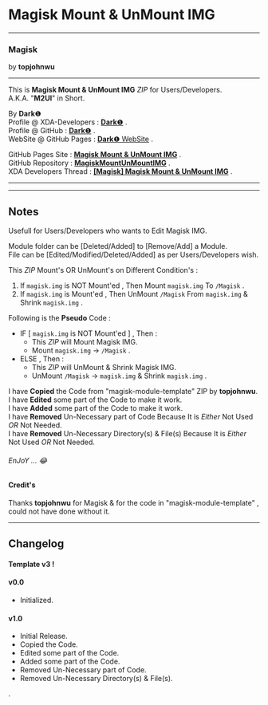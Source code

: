 # Magisk Mount & UnMount IMG #  

----------

### Magisk ###  
by **topjohnwu**  

----------

This is **Magisk Mount & UnMount IMG** *ZIP* for Users/Developers.  
A.K.A. "**M2UI**" in Short.  
  
By **Dark**❶  
Profile @ XDA-Developers : [**Dark**❶](http://forum.xda-developers.com/member.php?u=7292542 "XDA Profile") .  
Profile @ GitHub : [**Dark**❶](https://github.com/dark-1 "GitHub Profile") .   
WebSite @ GitHub Pages : [**Dark**❶ WebSite](https://dark-1.github.io "GitHub WebSite") .   
  
  
GitHub Pages Site : [**Magisk Mount & UnMount IMG**](https://dark-1.github.io/MagiskMountUnMountIMG "GitHub Pages") .  
GitHub Repository : [**MagiskMountUnMountIMG**](https://github.com/dark-1/MagiskMountUnMountIMG "GitHub") .  
XDA Developers Thread : [**[Magisk] Magisk Mount & UnMount IMG**](https://forum.xda-developers.com/apps/magisk/magisk-mount-unmount-img-t3597614 "XDA Developers") .  
  

----------

----------

## Notes ##  
  
Usefull for Users/Developers who wants to Edit Magisk IMG.  
  
Module folder can be [Deleted/Added] to [Remove/Add] a Module.  
File can be [Edited/Modified/Deleted/Added] as per Users/Developers wish.  
  
This *ZIP* Mount's OR UnMount's on Different Condition's :  
1. If `magisk.img` is NOT Mount'ed , Then Mount `magisk.img` To `/Magisk` .  
2. If `magisk.img` is Mount'ed , Then UnMount `/Magisk` From `magisk.img` & Shrink `magisk.img` .  
   
   
Following is the **Pseudo** Code :  
  
- IF [ `magisk.img` is NOT Mount'ed ] , Then :  
  - This *ZIP* will Mount Magisk IMG.  
  - Mount `magisk.img` -> `/Magisk` .  
- ELSE , Then :  
  - This *ZIP* will UnMount & Shrink Magisk IMG.  
  - UnMount `/Magisk` -> `magisk.img` & Shrink `magisk.img` .  
   
   
I have **Copied** the Code from "magisk-module-template" ZIP by **topjohnwu**.  
I have **Edited** some part of the Code to make it work.  
I have **Added** some part of the Code to make it work.  
I have **Removed** Un-Necessary part of Code Because It is *Either* Not Used *OR* Not Needed.  
I have **Removed** Un-Necessary Directory(s) & File(s) Because It is *Either* Not Used *OR* Not Needed.  
  
###### EnJoY ...  :joy: ######  
  
#### Credit's ####
  
Thanks **topjohnwu** for Magisk & for the code in "magisk-module-template" , could not have done without it.  

----------

## Changelog ##  
#### Template v3 ! ####  
#### v0.0 ####  
- Initialized.  
  
#### v1.0 ####  
- Initial Release.  
- Copied the Code.  
- Edited some part of the Code.  
- Added some part of the Code.  
- Removed Un-Necessary part of Code.  
- Removed Un-Necessary Directory(s) & File(s).  
  
.
